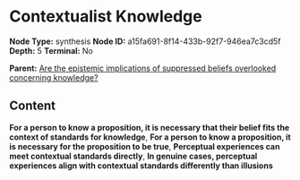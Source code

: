 # Contextualist Knowledge

**Node Type:** synthesis
**Node ID:** a15fa691-8f14-433b-92f7-946ea7c3cd5f
**Depth:** 5
**Terminal:** No

**Parent:** [Are the epistemic implications of suppressed beliefs overlooked concerning knowledge?](are-the-epistemic-implications-of-suppressed-beliefs-overlooked-concerning-knowledge-antithesis-a00f1b8c-dba4-45c0-849d-531b78eb6c9f.md)

## Content

**For a person to know a proposition, it is necessary that their belief fits the context of standards for knowledge**, **For a person to know a proposition, it is necessary for the proposition to be true**, **Perceptual experiences can meet contextual standards directly**, **In genuine cases, perceptual experiences align with contextual standards differently than illusions**
